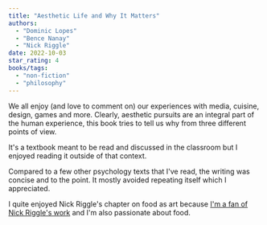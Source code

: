 ```yaml
---
title: "Aesthetic Life and Why It Matters"
authors:
  - "Dominic Lopes"
  - "Bence Nanay"
  - "Nick Riggle"
date: 2022-10-03
star_rating: 4
books/tags:
  - "non-fiction"
  - "philosophy"
---
```


We all enjoy (and love to comment on) our experiences with media, cuisine,
design, games and more. Clearly, aesthetic pursuits are an integral part of the
human experience, this book tries to tell us why from three different points of
view.

<!--more-->

It's a textbook meant to be read and discussed in the classroom but I enjoyed
reading it outside of that context.

Compared to a few other psychology texts that I've read, the writing was concise
and to the point. It mostly avoided repeating itself which I appreciated.

I quite enjoyed Nick Riggle's chapter on food as art because
[I'm a fan of Nick Riggle's work](/books/2022-08-19/) and I'm also passionate
about food.
